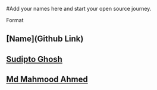 #Add your names here and start your open source journey.

Format 
## [Name](Github Link)

## [Sudipto Ghosh](https://github.com/pydevsg/)
## [Md Mahmood Ahmed](https://github.com/mahmood199/)
